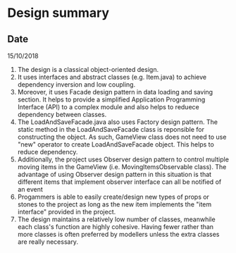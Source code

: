 # Design summary
## Date
15/10/2018


1. The design is a classical object-oriented design. 
2. It uses interfaces and abstract classes (e.g. Item.java) to achieve dependency inversion and low coupling. 
3. Moreover, it uses Facade design pattern in data loading and saving section. It helps to provide a simplified Application Programming Interface (API) to a complex module and also helps to reduece dependency between classes.
4. The LoadAndSaveFacade.java also uses Factory design pattern. The static method in the LoadAndSaveFacade class is reponsible for constructing the object. As such, GameView class does not need to use "new" operator to create LoadAndSaveFacade object. This helps to reduce dependency. 
5. Additionally, the project uses Observer design pattern to control multiple moving items in the GameView (i.e. MovingItemsObservable class). The advantage of using Observer design pattern in this situation is that different items that implement observer interface can all be notified of an event
6. Progammers is able to easily create/design new types of props or stones to the project as long as the new item implements the "item interface" provided in the project. 
7. The design maintains a relatively low number of classes, meanwhile each class's function are highly cohesive. Having fewer rather than more classes is often preferred by modellers unless the extra classes are really necessary. 